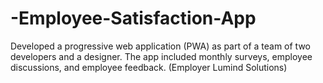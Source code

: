 # -Employee-Satisfaction-App
Developed a progressive web application (PWA) as part of a team of two developers and a designer. The app included monthly surveys, employee discussions, and employee feedback. (Employer Lumind Solutions)
